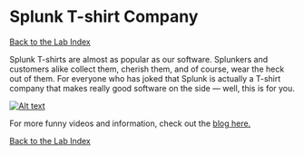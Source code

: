 # Splunk T-shirt Company
  
[Back to the Lab Index](../README.md#get-shirt-hot-with-splunk)
  
Splunk T-shirts are almost as popular as our software. Splunkers and customers alike collect them, cherish them, and of course, wear the heck out of them. For everyone who has joked that Splunk is actually a T-shirt company that makes really good software on the side — well, this is for you.
  
[![Alt text](https://img.youtube.com/vi/tznLS9zuDyE/0.jpg)](https://youtu.be/tznLS9zuDyE)
  
For more funny videos and information, check out the [blog here.](https://www.splunk.com/en_us/blog/splunklife/the-splunk-t-shirt-company.html)
  
[Back to the Lab Index](../README.md#get-shirt-hot-with-splunk)
